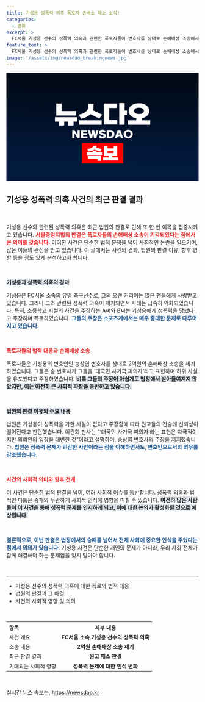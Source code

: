```yaml
---
title: 기성용 성폭력 의혹 폭로자 손배소 패소 소식!
categories:
  - 법률
excerpt: >
  FC서울 기성용 선수의 성폭력 의혹과 관련한 폭로자들이 변호사를 상대로 손해배상 소송에서 패소! 법원은 변호사의 발언이 의뢰인 입장을 대변한 것이라고 판결하며 논란의 중심에 서 있습니다. 클릭하여 사건의 전말을 확인하세요!
feature_text: >
  FC서울 기성용 선수의 성폭력 의혹과 관련한 폭로자들이 변호사를 상대로 손해배상 소송에서 패소! 법원은 변호사의 발언이 의뢰인 입장을 대변한 것이라고 판결하며 논란의 중심에 서 있습니다. 클릭하여 사건의 전말을 확인하세요!
image: '/assets/img/newsdao_breakingnews.jpg'
---
```


<p><img src="/assets/img/newsdao_breakingnews.jpg" alt="pcversion 속보" /></p>

<h2 data-ke-size="size26">기성용 성폭력 의혹 사건의 최근 판결 결과</h2>

<p data-ke-size="size16">&nbsp;</p>

<p>기성용 선수와 관련된 성폭력 의혹은 최근 법원의 판결로 인해 또 한 번 이목을 집중시키고 있습니다. <b><span style="color: #ee2323;">서울중앙지법의 판결은 폭로자들의 손해배상 소송이 기각되었다는 점에서 큰 의미를 갖습니다.</span></b> 이러한 사건은 단순한 법적 분쟁을 넘어 사회적인 논란을 일으키며, 많은 이들의 관심을 받고 있습니다. 이 글에서는 사건의 경과, 법원의 판결 이유, 향후 영향 등을 심도 있게 분석하고자 합니다.</p>

<p data-ke-size="size16">&nbsp;</p>

<p><b><span style="background-color: #21538527;">기성용과 성폭력 의혹의 경과</span></b></p>

<p>기성용은 FC서울 소속의 유명 축구선수로, 그의 오랜 커리어는 많은 팬들에게 사랑받고 있습니다. 그러나 그와 관련된 성폭력 의혹이 제기되면서 사태는 급속히 악화되었습니다. 특히, 초등학교 시절의 사건을 주장하는 A씨와 B씨는 기성용에게 성폭력을 당했다고 주장하며 폭로하였습니다. <b><span style="color: #1a5490;">그들의 주장은 스포츠계에서는 매우 중대한 문제로 다루어지고 있습니다.</span></b> </p>

<p data-ke-size="size16">&nbsp;</p>

<p><b><span style="color: #ee2323;">폭로자들의 법적 대응과 손해배상 소송</span></b></p>

<p>폭로자들은 기성용의 변호인인 송상엽 변호사를 상대로 2억원의 손해배상 소송을 제기하였습니다. 그들은 송 변호사가 그들을 ‘대국민 사기극 피의자’라고 표현하며 허위 사실을 유포했다고 주장하였습니다. <b><span style="background-color: #21538527;">비록 그들의 주장이 아쉽게도 법정에서 받아들여지지 않았지만, 이는 여전히 큰 사회적 파장을 동반하고 있습니다.</span></b> </p>

<p data-ke-size="size16">&nbsp;</p>

<p><b><span style="background-color: #21538527;">법원의 판결 이유와 주요 내용</span></b></p>

<p>법원은 기성용이 성폭력을 가한 사실이 없다고 주장함에 따라 원고들의 진술에 신뢰성이 떨어진다고 판단했습니다. 이건희 판사는 “‘대국민 사기극 피의자’라는 표현은 자극적이지만 의뢰인의 입장을 대변한 것”이라고 설명하며, 송상엽 변호사의 주장을 지지했습니다. <b><span style="color: #1a5490;">법원은 성폭력 문제가 민감한 사안이라는 점을 이해하면서도, 변호인으로서의 의무를 강조했습니다.</span></b> </p>

<p data-ke-size="size16">&nbsp;</p>

<p><b><span style="color: #ee2323;">사건의 사회적 의미와 향후 전개</span></b></p>

<p>이 사건은 단순한 법적 판결을 넘어, 여러 사회적 이슈를 동반합니다. 성폭력 의혹과 법적인 다툼은 승패와 무관하게 사회적 인식에 영향을 미칠 수 있습니다. <b><span style="background-color: #21538527;">여전히 많은 사람들이 이 사건을 통해 성폭력 문제를 인지하게 되고, 이에 대한 논의가 활성화될 것으로 예상됩니다.</span></b> </p>

<p data-ke-size="size16">&nbsp;</p>

<p><b><span style="color: #1a5490;">결론적으로, 이번 판결은 법정에서의 승패를 넘어서 전체 사회에 중요한 인식을 주었다는 점에서 의의가 있습니다.</span></b> 기성용 사건은 단순한 개인의 문제가 아니라, 우리 사회 전체가 함께 해결해야 하는 문제임을 잊지 말아야 합니다. </p>

<p data-ke-size="size16">&nbsp;</p>

<hr>

<ul>
  <li>기성용 선수의 성폭력 의혹에 대한 폭로와 법적 대응</li>
  <li>법원의 판결과 그 배경</li>
  <li>사건의 사회적 영향 및 의의</li>
</ul>

<p data-ke-size="size16">&nbsp;</p> 

<table style="width:100%;">
  <tr>
    <th style="text-align: left;">항목</th>
    <th style="text-align: center;">세부 내용</th>
  </tr>
  <tr>
    <td style="text-align: left;">사건 개요</td>
    <td style="text-align: center; height: 17px;"><b>FC서울 소속 기성용 선수의 성폭력 의혹</b></td>
  </tr>
  <tr>
    <td style="text-align: left;">소송 내용</td>
    <td style="text-align: center; height: 17px;"><b>2억원 손해배상 소송 제기</b></td>
  </tr>
  <tr>
    <td style="text-align: left;">최근 판결 결과</td>
    <td style="text-align: center; height: 17px;"><b>원고 패소 판결</b></td>
  </tr>
  <tr>
    <td style="text-align: left;">기대되는 사회적 영향</td>
    <td style="text-align: center; height: 17px;"><b>성폭력 문제에 대한 인식 변화</b></td>
  </tr>
</table>

<p data-ke-size="size16">&nbsp;</p>
실시간 뉴스 속보는, <a href="https://newsdao.kr" rel="dofollow">https://newsdao.kr</a>


